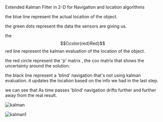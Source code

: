 Extended Kalman Filter in 2-D for Navigation and location algorithms

the blue line represent the actual location of the object.

the green dots represent the data the sensors are giving us.

the$${\color{red}Red}$$ red line represent the kalman evaluation of the location of the object.

the red circle represent the 'p' matrix , the cov matrix that shows the uncertainty around the solution.

the black line represent a 'blind' navigation that's not using kalman evaluation. it updates the location based on the info we had in the last step.

we can see that As time passes 'blind' navigation drifts further and further away from the real result.



![kalman](https://github.com/GilShtein/Navigation-and-location-algorithms/assets/110115156/f5fc0d5d-9ab6-4818-8112-080e90f67a49)

![kalman1](https://github.com/GilShtein/Navigation-and-location-algorithms/assets/110115156/d9a4b90b-7e2d-483e-aaac-dd66608adbc7)
